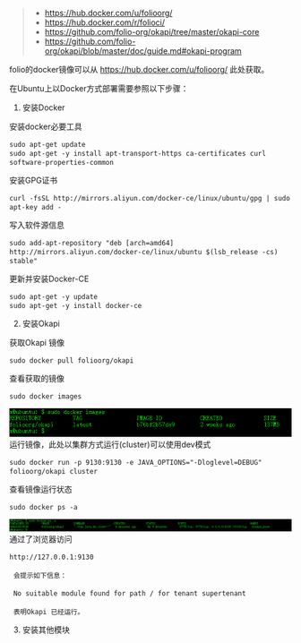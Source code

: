 > - https://hub.docker.com/u/folioorg/  
> - https://hub.docker.com/r/folioci/  
> - https://github.com/folio-org/okapi/tree/master/okapi-core
> - https://github.com/folio-org/okapi/blob/master/doc/guide.md#okapi-program


folio的docker镜像可以从 https://hub.docker.com/u/folioorg/  此处获取。

在Ubuntu上以Docker方式部署需要参照以下步骤： 

1. 安装Docker  

安装docker必要工具
  ```
  sudo apt-get update
  sudo apt-get -y install apt-transport-https ca-certificates curl software-properties-common
  ```
   安装GPG证书
  ```
  curl -fsSL http://mirrors.aliyun.com/docker-ce/linux/ubuntu/gpg | sudo apt-key add -  
   ```
  写入软件源信息
  ```
  sudo add-apt-repository "deb [arch=amd64] http://mirrors.aliyun.com/docker-ce/linux/ubuntu $(lsb_release -cs) stable"
  ```
   更新并安装Docker-CE
  ```
  sudo apt-get -y update
  sudo apt-get -y install docker-ce
  ```
2. 安装Okapi

  获取Okapi 镜像
  ```
  sudo docker pull folioorg/okapi
  ```
  查看获取的镜像
  ```
  sudo docker images
  ```
  ![github](./images/docker_1.png)  
  运行镜像，此处以集群方式运行(cluster)可以使用dev模式
  ```
  sudo docker run -p 9130:9130 -e JAVA_OPTIONS="-Dloglevel=DEBUG" folioorg/okapi cluster
  ```
  查看镜像运行状态
  ```
  sudo docker ps -a
  ```
   ![github](./images/docker_2.png)
   通过了浏览器访问 
   ```
   http://127.0.0.1:9130
    
    会提示如下信息：
    
    No suitable module found for path / for tenant supertenant
    
    表明Okapi 已经运行。
   
   ```
3. 安装其他模块
  
  
